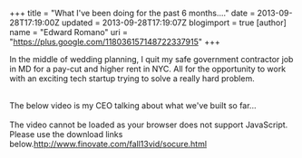 +++
title = "What I've been doing for the past 6 months...."
date = 2013-09-28T17:19:00Z
updated = 2013-09-28T17:19:07Z
blogimport = true 
[author]
	name = "Edward Romano"
	uri = "https://plus.google.com/118036157148722337915"
+++

In the middle of wedding planning, I quit my safe government contractor job in MD for a pay-cut and higher rent in NYC. All for the opportunity to work with an exciting tech startup trying to solve a really hard problem.
<!--more-->

<br />The below video is my CEO talking about what we've built so far...<br /><br /><script src="http://finovate.com/player/?width=960&amp;height=540&amp;video=%2Ffall13vid%2Fvideos%2FSocure.mov" type="text/javascript"></script><noscript>The video cannot be loaded as your browser does not support JavaScript. Please use the download links below.</noscript>http://www.finovate.com/fall13vid/socure.html
